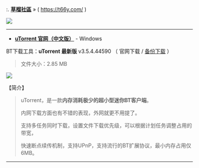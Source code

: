 
:. [**草榴社區**](https://t66y.com/index.php) » ( https://t66y.com/ )

<img src="https://t66y.com/index.gif?raw=true"/>

-----------------------------

- [**uTorrent 官网（中文版）**](https://www.utorrent.com/intl/zh_cn/downloads/win) - Windows 

BT下载工具：**uTorrent 最新版** v3.5.4.44590 （ 官网下载 / [备份下载](https://github.com/taoste/Hello-World/blob/master/Tools/uTorrent_v3.5.4.44590.exe?raw=true) ）

> 文件大小：2.85 MB

<img src="https://encrypted-tbn0.gstatic.com/images?q=tbn:ANd9GcTs8nGDJHhHd57heEjLGZw3RhL3haiEg_dItsuNLbxbtlTs7mG5fQ?raw=true"/>

【简介】
>
> uTorrent，是一款**内存消耗极少的超小型迷你BT客户端**。
>
> 内网下载方面也有不错的表现，外网就更不用提了。
>
> 支持多任务同时下载，设置文件下载优先级，可以根据计划任务调整占用的带宽，
>
> 快速断点续传机制，支持UPnP，支持流行的BT扩展协议，最小内存占用仅6MB。
>

-----------------------------

